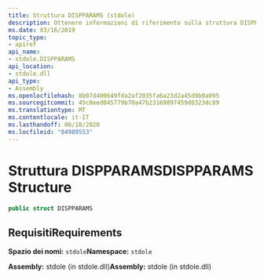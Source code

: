 ```yaml
---
title: Struttura DISPPARAMS (stdole)
description: Ottenere informazioni di riferimento sulla struttura DISPPARAMS in .NET. La struttura si trova nello spazio dei nomi stdole e nell'assembly stdole.
ms.date: 03/16/2019
topic_type:
- apiref
api_name:
- stdole.DISPPARAMS
api_location:
- stdole.dll
api_type:
- Assembly
ms.openlocfilehash: 8b07d400649fda2af2035fa6a23d2a45d9b0a095
ms.sourcegitcommit: 45c8eed045779b70a47b23169897459d0323dc89
ms.translationtype: MT
ms.contentlocale: it-IT
ms.lasthandoff: 06/18/2020
ms.locfileid: "84989553"
---
```

# <a name="dispparams-structure"></a><span data-ttu-id="87a4e-104">Struttura DISPPARAMS</span><span class="sxs-lookup"><span data-stu-id="87a4e-104">DISPPARAMS Structure</span></span>

```csharp
public struct DISPPARAMS
```

## <a name="requirements"></a><span data-ttu-id="87a4e-105">Requisiti</span><span class="sxs-lookup"><span data-stu-id="87a4e-105">Requirements</span></span>

<span data-ttu-id="87a4e-106">**Spazio dei nomi:** `stdole`</span><span class="sxs-lookup"><span data-stu-id="87a4e-106">**Namespace:** `stdole`</span></span>

<span data-ttu-id="87a4e-107">**Assembly:** stdole (in stdole.dll)</span><span class="sxs-lookup"><span data-stu-id="87a4e-107">**Assembly:** stdole (in stdole.dll)</span></span>
